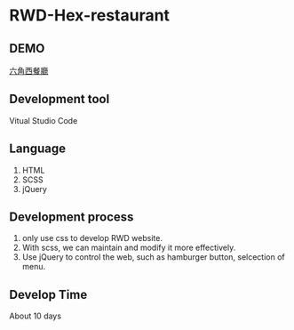 # RWD-Hex-restaurant

## DEMO
[六角西餐廳](https://johnnyli326.github.io/RWD-Hex-restaurant/)

## Development tool
Vitual Studio Code

## Language
1. HTML
2. SCSS
3. jQuery

## Development process
1. only use css to develop RWD website.
2. With scss, we can maintain and modify it more effectively.
3. Use jQuery to control the web, such as hamburger button, selcection of menu.

## Develop Time
About 10 days
